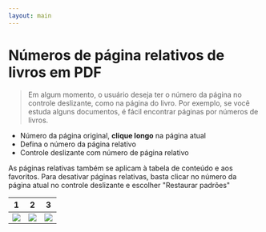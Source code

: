 ```yaml
---
layout: main
---
```


# Números de página relativos de livros em PDF

> Em algum momento, o usuário deseja ter o número da página no controle deslizante, como na página do livro.
Por exemplo, se você estuda alguns documentos, é fácil encontrar páginas por números de livros.

* Número da página original, **clique longo** na página atual
* Defina o número da página relativo
* Controle deslizante com número de página relativo

As páginas relativas também se aplicam à tabela de conteúdo e aos favoritos.
Para desativar páginas relativas, basta clicar no número da página atual no controle deslizante e escolher &quot;Restaurar padrões&quot;

|1|2|3|
|-|-|-|
|![](1.png)|![](2.png)|![](3.png)|
